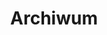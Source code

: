 ---
title: "Archiwum"
layout: "archives"
summary: "Wszystkie artykuły w porządku chronologicznym"
---